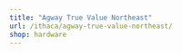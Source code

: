 ```yaml
---
title: "Agway True Value Northeast"
url: /ithaca/agway-true-value-northeast/
shop: hardware
---
```


